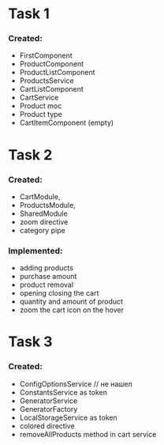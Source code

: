 # Task 1

### Created:
- FirstComponent
- ProductComponent
- ProductListComponent
- ProductsService
- CartListComponent
- CartService
- Product moc
- Product type
- CartItemComponent (empty)


# Task 2

### Created:
- CartModule,
- ProductsModule,
- SharedModule
- zoom directive
- category pipe

### Implemented:
- adding products
- purchase amount
- product removal
- opening closing the cart
- quantity and amount of product
- zoom the cart icon on the hover

# Task 3

### Created:

- ConfigOptionsService // не нашел
- ConstantsService as token
- GeneratorService
- GeneratorFactory
- LocalStorageService as token
- colored directive
- removeAllProducts method in cart service
